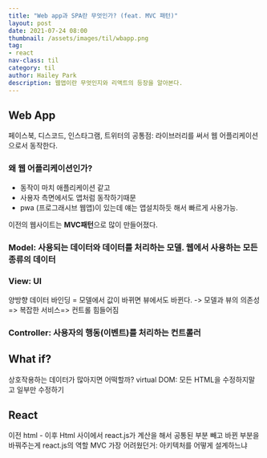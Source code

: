 ```yaml
---
title: "Web app과 SPA란 무엇인가? (feat. MVC 패턴)"
layout: post
date: 2021-07-24 08:00
thumbnail: /assets/images/til/wbapp.png
tag:
- react
nav-class: til
category: til
author: Hailey Park
description: 웹앱이란 무엇인지와 리액트의 등장을 알아본다.
---
```


## Web App

페이스북, 디스코드, 인스타그램, 트위터의 공통점: 라이브러리를 써서 웹 어플리케이션으로서 동작한다. 

### 왜 웹 어플리케이션인가?

- 동작이 마치 애플리케이션 같고
- 사용자 측면에서도 앱처럼 동작하기때문
- pwa (프로그래시브 웹앱)이 있는데 얘는 앱설치하듯 해서 빠르게 사용가능. 

이전의 웹사이트는 **MVC패턴**으로 많이 만들어졌다. 
### Model: 사용되는 데이터와 데이터를 처리하는 모델. 웹에서 사용하는 모든 종류의 데이터

### View: UI
양방향 데이터 바인딩 = 모델에서 값이 바뀌면 뷰에서도 바뀐다. -> 모델과 뷰의 의존성 => 복잡한 서비스=> 컨트롤 힘들어짐
### Controller: 사용자의 행동(이벤트)를 처리하는 컨트롤러

## What if?
상호작용하는 데이터가 많아지면 어떡할까?
virtual DOM: 모든 HTML을 수정하지말고 일부만 수정하기

## React
이전 html - 이후 Html 사이에서 react.js가 계산을 해서 공통된 부분 빼고 바뀐 부분을 바꿔주는게 react.js의 역할
MVC 가장 어려웠던거: 아키텍처를 어떻게 설계하느냐
